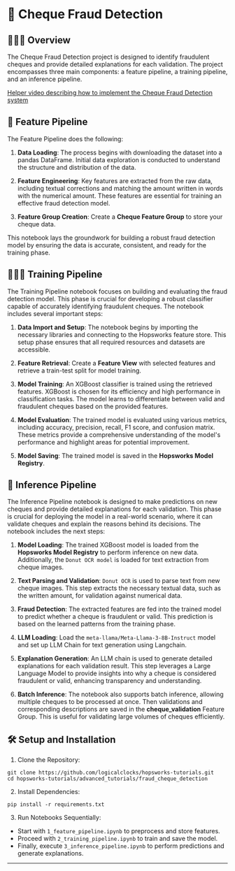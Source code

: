 # 🏦 Cheque Fraud Detection

## 👨🏻‍🏫 Overview

The Cheque Fraud Detection project is designed to identify fraudulent cheques and provide detailed explanations for each validation. The project encompasses three main components: a feature pipeline, a training pipeline, and an inference pipeline. 

[Helper video describing how to implement the Cheque Fraud Detection system](https://www.youtube.com/watch?v=0H-XJ5qLFyA&t=1s)

## 📖 Feature Pipeline

The Feature Pipeline does the following:

1. **Data Loading**: The process begins with downloading the dataset into a pandas DataFrame. Initial data exploration is conducted to understand the structure and distribution of the data.

2. **Feature Engineering**: Key features are extracted from the raw data, including textual corrections and matching the amount written in words with the numerical amount. These features are essential for training an effective fraud detection model.

4. **Feature Group Creation**: Create a **Cheque Feature Group** to store your cheque data.

This notebook lays the groundwork for building a robust fraud detection model by ensuring the data is accurate, consistent, and ready for the training phase.

## 🏃🏻‍♂️ Training Pipeline

The Training Pipeline notebook focuses on building and evaluating the fraud detection model. This phase is crucial for developing a robust classifier capable of accurately identifying fraudulent cheques. The notebook includes several important steps:

1. **Data Import and Setup**: The notebook begins by importing the necessary libraries and connecting to the Hopsworks feature store. This setup phase ensures that all required resources and datasets are accessible.

2. **Feature Retrieval**: Create a **Feature View** with selected features and retrieve a train-test split for model training.

3. **Model Training**: An XGBoost classifier is trained using the retrieved features. XGBoost is chosen for its efficiency and high performance in classification tasks. The model learns to differentiate between valid and fraudulent cheques based on the provided features.

4. **Model Evaluation**: The trained model is evaluated using various metrics, including accuracy, precision, recall, F1 score, and confusion matrix. These metrics provide a comprehensive understanding of the model's performance and highlight areas for potential improvement.

5. **Model Saving**: The trained model is saved in the **Hopsworks Model Registry**.

## 🚀 Inference Pipeline

The Inference Pipeline notebook is designed to make predictions on new cheques and provide detailed explanations for each validation. This phase is crucial for deploying the model in a real-world scenario, where it can validate cheques and explain the reasons behind its decisions. The notebook includes the next steps:

1. **Model Loading**: The trained XGBoost model is loaded from the **Hopsworks Model Registry** to perform inference on new data. Additionally, the `Donut OCR model` is loaded for text extraction from cheque images.

2. **Text Parsing and Validation**: `Donut OCR` is used to parse text from new cheque images. This step extracts the necessary textual data, such as the written amount, for validation against numerical data.

3. **Fraud Detection**: The extracted features are fed into the trained model to predict whether a cheque is fraudulent or valid. This prediction is based on the learned patterns from the training phase.

4. **LLM Loading**: Load the `meta-llama/Meta-Llama-3-8B-Instruct` model and set up LLM Chain for text generation using Langchain.

5. **Explanation Generation**: An LLM chain is used to generate detailed explanations for each validation result. This step leverages a Large Language Model to provide insights into why a cheque is considered fraudulent or valid, enhancing transparency and understanding.

6. **Batch Inference**: The notebook also supports batch inference, allowing multiple cheques to be processed at once. Then validations and corresponding descriptions are saved in the **cheque_validation** Feature Group. This is useful for validating large volumes of cheques efficiently. 

## 🛠 Setup and Installation

1. Clone the Repository:

```
git clone https://github.com/logicalclocks/hopsworks-tutorials.git
cd hopsworks-tutorials/advanced_tutorials/fraud_cheque_detection
```

2. Install Dependencies:

```
pip install -r requirements.txt
```

3. Run Notebooks Sequentially:

- Start with `1_feature_pipeline.ipynb` to preprocess and store features.
- Proceed with `2_training_pipeline.ipynb` to train and save the model.
- Finally, execute `3_inference_pipeline.ipynb` to perform predictions and generate explanations.

---


